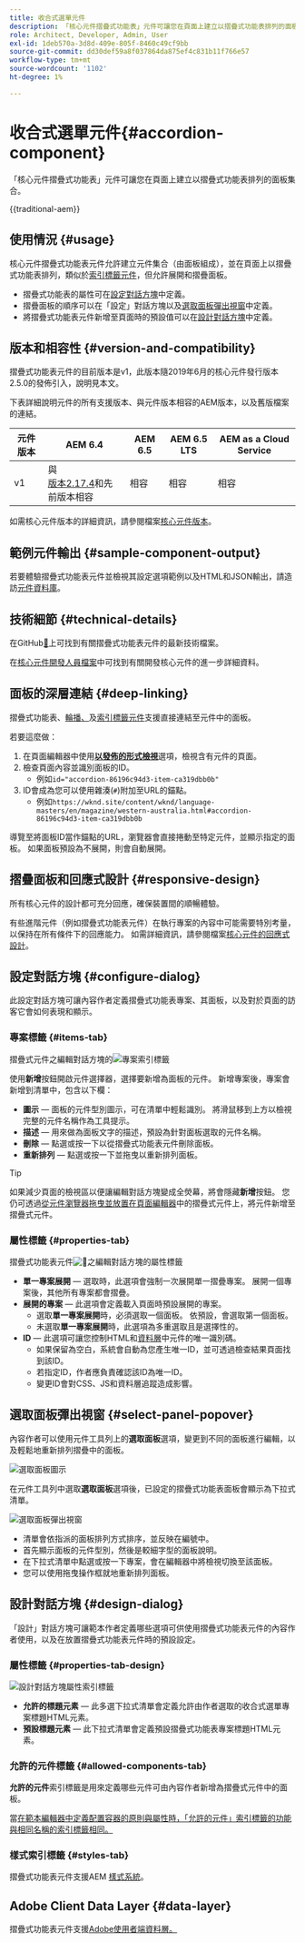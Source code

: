 ```yaml
---
title: 收合式選單元件
description: 「核心元件摺疊式功能表」元件可讓您在頁面上建立以摺疊式功能表排列的面板集合。
role: Architect, Developer, Admin, User
exl-id: 1deb570a-3d8d-409e-805f-8460c49cf9bb
source-git-commit: dd30def59a8f037864da875ef4c831b11f766e57
workflow-type: tm+mt
source-wordcount: '1102'
ht-degree: 1%

---
```



# 收合式選單元件{#accordion-component}

「核心元件摺疊式功能表」元件可讓您在頁面上建立以摺疊式功能表排列的面板集合。

{{traditional-aem}}

## 使用情況 {#usage}

核心元件摺疊式功能表元件允許建立元件集合（由面板組成），並在頁面上以摺疊式功能表排列，類似於[索引標籤元件](tabs.md)，但允許展開和摺疊面板。

* 摺疊式功能表的屬性可在[設定對話方塊](#configure-dialog)中定義。
* 摺疊面板的順序可以在「設定」對話方塊以及[選取面板彈出視窗](#select-panel-popover)中定義。
* 將摺疊式功能表元件新增至頁面時的預設值可以在[設計對話方塊](#design-dialog)中定義。

## 版本和相容性 {#version-and-compatibility}

摺疊式功能表元件的目前版本是v1，此版本隨2019年6月的核心元件發行版本2.5.0的發佈引入，說明見本文。

下表詳細說明元件的所有支援版本、與元件版本相容的AEM版本，以及舊版檔案的連結。

| 元件版本 | AEM 6.4 | AEM 6.5 | AEM 6.5 LTS | AEM as a Cloud Service |
|--- |--- |---|---|---|
| v1 | 與<br>[版本2.17.4](/help/versions.md)和先前版本相容 | 相容 | 相容 | 相容 |

如需核心元件版本的詳細資訊，請參閱檔案[核心元件版本](/help/versions.md)。

## 範例元件輸出 {#sample-component-output}

若要體驗摺疊式功能表元件並檢視其設定選項範例以及HTML和JSON輸出，請造訪[元件資料庫](https://adobe.com/go/aem_cmp_library_accordion_tw)。

## 技術細節 {#technical-details}

在GitHub[&#128279;](https://adobe.com/go/aem_cmp_tech_accordion_v1_tw)上可找到有關摺疊式功能表元件的最新技術檔案。

在[核心元件開發人員檔案](/help/developing/overview.md)中可找到有關開發核心元件的進一步詳細資料。

## 面板的深層連結 {#deep-linking}

摺疊式功能表、[輪播、](carousel.md)及[索引標籤元件](tabs.md)支援直接連結至元件中的面板。

若要這麼做：

1. 在頁面編輯器中使用&#x200B;**[以發佈的形式檢視](https://experienceleague.adobe.com/docs/experience-manager-cloud-service/sites/authoring/fundamentals/editing-content.html?lang=zh-Hant#view-as-published)**&#x200B;選項，檢視含有元件的頁面。
1. 檢查頁面內容並識別面板的ID。
   * 例如`id="accordion-86196c94d3-item-ca319dbb0b"`
1. ID會成為您可以使用雜湊(`#`)附加至URL的錨點。
   * 例如`https://wknd.site/content/wknd/language-masters/en/magazine/western-australia.html#accordion-86196c94d3-item-ca319dbb0b`

導覽至將面板ID當作錨點的URL，瀏覽器會直接捲動至特定元件，並顯示指定的面板。 如果面板預設為不展開，則會自動展開。

## 摺疊面板和回應式設計 {#responsive-design}

所有核心元件的設計都可充分回應，確保裝置間的順暢體驗。

有些進階元件（例如摺疊式功能表元件）在執行專案的內容中可能需要特別考量，以保持在所有條件下的回應能力。 如需詳細資訊，請參閱檔案[核心元件的回應式設計](/help/responsive.md)。

## 設定對話方塊 {#configure-dialog}

此設定對話方塊可讓內容作者定義摺疊式功能表專案、其面板，以及對於頁面的訪客它會如何表現和顯示。

### 專案標籤 {#items-tab}

摺疊式元件之編輯對話方塊的![專案索引標籤](/help/assets/accordion-edit-items.png)

使用&#x200B;**新增**&#x200B;按鈕開啟元件選擇器，選擇要新增為面板的元件。 新增專案後，專案會新增到清單中，包含以下欄：

* **圖示** — 面板的元件型別圖示，可在清單中輕鬆識別。 將滑鼠移到上方以檢視完整的元件名稱作為工具提示。
* **描述** — 用來做為面板文字的描述，預設為針對面板選取的元件名稱。
* **刪除** — 點選或按一下以從摺疊式功能表元件刪除面板。
* **重新排列** — 點選或按一下並拖曳以重新排列面板。

>[!TIP]
>
>如果減少頁面的檢視區以便讓編輯對話方塊變成全熒幕，將會隱藏&#x200B;**新增**&#x200B;按鈕。 您仍可透過[從元件瀏覽器拖曳並放置在頁面編輯器](https://helpx.adobe.com/tw/experience-manager/6-5/sites/authoring/using/editing-content.html#InsertingaComponent)中的摺疊式元件上，將元件新增至摺疊式元件。

### 屬性標籤 {#properties-tab}

摺疊式功能表元件![&#128279;](/help/assets/accordion-edit-properties.png)之編輯對話方塊的屬性標籤

* **單一專案展開** — 選取時，此選項會強制一次展開單一摺疊專案。 展開一個專案後，其他所有專案都會摺疊。
* **展開的專案** — 此選項會定義載入頁面時預設展開的專案。
   * 選取&#x200B;**單一專案展開**&#x200B;時，必須選取一個面板。 依預設，會選取第一個面板。
   * 未選取&#x200B;**單一專案展開**&#x200B;時，此選項為多重選取且是選擇性的。
* **ID** — 此選項可讓您控制HTML和[資料層](/help/developing/data-layer/overview.md)中元件的唯一識別碼。
   * 如果保留為空白，系統會自動為您產生唯一ID，並可透過檢查結果頁面找到該ID。
   * 若指定ID，作者應負責確認該ID為唯一ID。
   * 變更ID會對CSS、JS和資料層追蹤造成影響。

## 選取面板彈出視窗 {#select-panel-popover}

內容作者可以使用元件工具列上的&#x200B;**選取面板**&#x200B;選項，變更到不同的面板進行編輯，以及輕鬆地重新排列摺疊中的面板。

![選取面板圖示](/help/assets/select-panel-icon.png)

在元件工具列中選取&#x200B;**選取面板**&#x200B;選項後，已設定的摺疊式功能表面板會顯示為下拉式清單。

![選取面板彈出視窗](/help/assets/select-panel-popover.png)

* 清單會依指派的面板排列方式排序，並反映在編號中。
* 首先顯示面板的元件型別，然後是較細字型的面板說明。
* 在下拉式清單中點選或按一下專案，會在編輯器中將檢視切換至該面板。
* 您可以使用拖曳操作框就地重新排列面板。

## 設計對話方塊 {#design-dialog}

「設計」對話方塊可讓範本作者定義哪些選項可供使用摺疊式功能表元件的內容作者使用，以及在放置摺疊式功能表元件時的預設設定。

### 屬性標籤 {#properties-tab-design}

![設計對話方塊屬性索引標籤](/help/assets/accordion-design-properties.png)

* **允許的標題元素** — 此多選下拉式清單會定義允許由作者選取的收合式選單專案標題HTML元素。
* **預設標題元素** — 此下拉式清單會定義預設摺疊式功能表專案標題HTML元素。

### 允許的元件標籤 {#allowed-components-tab}

**允許的元件**&#x200B;索引標籤是用來定義哪些元件可由內容作者新增為摺疊式元件中的面板。

當[在範本編輯器中定義配置容器的原則與屬性時，「允許的元件」索引標籤的功能與相同名稱的索引標籤相同。](https://experienceleague.adobe.com/docs/experience-manager-cloud-service/sites/authoring/features/templates.html?lang=zh-Hant#editing-a-template-layout-template-author)

### 樣式索引標籤 {#styles-tab}

摺疊式功能表元件支援AEM [樣式系統](/help/get-started/authoring.md#component-styling)。

## Adobe Client Data Layer {#data-layer}

摺疊式功能表元件支援[Adobe使用者端資料層。](/help/developing/data-layer/overview.md)
